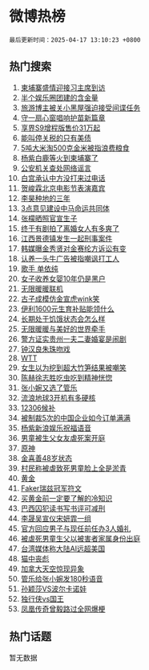 # 微博热榜

`最后更新时间：2025-04-17 13:10:23 +0800`

## 热门搜索

1. [柬埔寨盛情迎接习主席到访](https://m.weibo.cn/search?containerid=100103type%3D1%26t%3D10%26q%3D%23%E6%9F%AC%E5%9F%94%E5%AF%A8%E7%9B%9B%E6%83%85%E8%BF%8E%E6%8E%A5%E4%B9%A0%E4%B8%BB%E5%B8%AD%E5%88%B0%E8%AE%BF%23&stream_entry_id=51&isnewpage=1&extparam=seat%3D1%26stream_entry_id%3D51%26c_type%3D51%26q%3D%2523%25E6%259F%25AC%25E5%259F%2594%25E5%25AF%25A8%25E7%259B%259B%25E6%2583%2585%25E8%25BF%258E%25E6%258E%25A5%25E4%25B9%25A0%25E4%25B8%25BB%25E5%25B8%25AD%25E5%2588%25B0%25E8%25AE%25BF%2523%26cate%3D10103%26pos%3D0%26dgr%3D0%26filter_type%3Drealtimehot%26display_time%3D1744866622%26pre_seqid%3D174486662234806965107)
1. [半个娱乐圈团建的含金量](https://m.weibo.cn/search?containerid=100103type%3D1%26t%3D10%26q%3D%23%E5%8D%8A%E4%B8%AA%E5%A8%B1%E4%B9%90%E5%9C%88%E5%9B%A2%E5%BB%BA%E7%9A%84%E5%90%AB%E9%87%91%E9%87%8F%23&stream_entry_id=31&isnewpage=1&extparam=seat%3D1%26stream_entry_id%3D31%26pos%3D0%26lcate%3D5001%26filter_type%3Drealtimehot%26flag%3D1%26c_type%3D31%26q%3D%2523%25E5%258D%258A%25E4%25B8%25AA%25E5%25A8%25B1%25E4%25B9%2590%25E5%259C%2588%25E5%259B%25A2%25E5%25BB%25BA%25E7%259A%2584%25E5%2590%25AB%25E9%2587%2591%25E9%2587%258F%2523%26cate%3D5001%26band_rank%3D1%26realpos%3D1%26dgr%3D0%26display_time%3D1744866622%26pre_seqid%3D174486662234806965107)
1. [旅游博主被关小黑屋强迫接受间谍任务](https://m.weibo.cn/search?containerid=100103type%3D1%26t%3D10%26q%3D%23%E6%97%85%E6%B8%B8%E5%8D%9A%E4%B8%BB%E8%A2%AB%E5%85%B3%E5%B0%8F%E9%BB%91%E5%B1%8B%E5%BC%BA%E8%BF%AB%E6%8E%A5%E5%8F%97%E9%97%B4%E8%B0%8D%E4%BB%BB%E5%8A%A1%23&stream_entry_id=31&isnewpage=1&extparam=seat%3D1%26stream_entry_id%3D31%26pos%3D1%26lcate%3D5001%26filter_type%3Drealtimehot%26flag%3D1%26c_type%3D31%26q%3D%2523%25E6%2597%2585%25E6%25B8%25B8%25E5%258D%259A%25E4%25B8%25BB%25E8%25A2%25AB%25E5%2585%25B3%25E5%25B0%258F%25E9%25BB%2591%25E5%25B1%258B%25E5%25BC%25BA%25E8%25BF%25AB%25E6%258E%25A5%25E5%258F%2597%25E9%2597%25B4%25E8%25B0%258D%25E4%25BB%25BB%25E5%258A%25A1%2523%26cate%3D5001%26band_rank%3D2%26realpos%3D2%26dgr%3D0%26display_time%3D1744866622%26pre_seqid%3D174486662234806965107)
1. [守一扇心窗唱响护苗新篇章](https://m.weibo.cn/search?containerid=100103type%3D1%26t%3D10%26q%3D%23%E5%AE%88%E4%B8%80%E6%89%87%E5%BF%83%E7%AA%97%E5%94%B1%E5%93%8D%E6%8A%A4%E8%8B%97%E6%96%B0%E7%AF%87%E7%AB%A0%23&stream_entry_id=31&isnewpage=1&extparam=seat%3D1%26stream_entry_id%3D31%26pos%3D2%26lcate%3D5001%26filter_type%3Drealtimehot%26flag%3D1%26c_type%3D31%26q%3D%2523%25E5%25AE%2588%25E4%25B8%2580%25E6%2589%2587%25E5%25BF%2583%25E7%25AA%2597%25E5%2594%25B1%25E5%2593%258D%25E6%258A%25A4%25E8%258B%2597%25E6%2596%25B0%25E7%25AF%2587%25E7%25AB%25A0%2523%26cate%3D5001%26band_rank%3D3%26realpos%3D3%26dgr%3D0%26display_time%3D1744866622%26pre_seqid%3D174486662234806965107)
1. [享界S9增程版售价31万起](https://m.weibo.cn/search?containerid=100103type%3D1%26t%3D10%26q%3D%23%E4%BA%AB%E7%95%8CS9%E5%A2%9E%E7%A8%8B%E7%89%88%E5%94%AE%E4%BB%B731%E4%B8%87%E8%B5%B7%23&stream_entry_id=31&isnewpage=1&extparam=seat%3D1%26stream_entry_id%3D31%26pos%3D3%26lcate%3D5001%26filter_type%3Drealtimehot%26band_rank%3D4%26c_type%3D31%26topic_ad%3D1%26q%3D%2523%25E4%25BA%25AB%25E7%2595%258CS9%25E5%25A2%259E%25E7%25A8%258B%25E7%2589%2588%25E5%2594%25AE%25E4%25BB%25B731%25E4%25B8%2587%25E8%25B5%25B7%2523%26dgr%3D0%26cate%3D5001%26adid%3D283109%26is_ad_pos%3D1%26display_time%3D1744866622%26pre_seqid%3D174486662234806965107)
1. [能叫停关税的只有美债](https://m.weibo.cn/search?containerid=100103type%3D1%26t%3D10%26q%3D%23%E8%83%BD%E5%8F%AB%E5%81%9C%E5%85%B3%E7%A8%8E%E7%9A%84%E5%8F%AA%E6%9C%89%E7%BE%8E%E5%80%BA%23&stream_entry_id=31&isnewpage=1&extparam=seat%3D1%26stream_entry_id%3D31%26pos%3D4%26lcate%3D5001%26filter_type%3Drealtimehot%26flag%3D0%26c_type%3D31%26q%3D%2523%25E8%2583%25BD%25E5%258F%25AB%25E5%2581%259C%25E5%2585%25B3%25E7%25A8%258E%25E7%259A%2584%25E5%258F%25AA%25E6%259C%2589%25E7%25BE%258E%25E5%2580%25BA%2523%26cate%3D5001%26band_rank%3D4%26realpos%3D4%26dgr%3D0%26display_time%3D1744866622%26pre_seqid%3D174486662234806965107)
1. [5吨大米淘500克金米被指浪费粮食](https://m.weibo.cn/search?containerid=100103type%3D1%26t%3D10%26q%3D%235%E5%90%A8%E5%A4%A7%E7%B1%B3%E6%B7%98500%E5%85%8B%E9%87%91%E7%B1%B3%E8%A2%AB%E6%8C%87%E6%B5%AA%E8%B4%B9%E7%B2%AE%E9%A3%9F%23&stream_entry_id=31&isnewpage=1&extparam=seat%3D1%26stream_entry_id%3D31%26pos%3D5%26lcate%3D5001%26filter_type%3Drealtimehot%26flag%3D1%26c_type%3D31%26q%3D%25235%25E5%2590%25A8%25E5%25A4%25A7%25E7%25B1%25B3%25E6%25B7%2598500%25E5%2585%258B%25E9%2587%2591%25E7%25B1%25B3%25E8%25A2%25AB%25E6%258C%2587%25E6%25B5%25AA%25E8%25B4%25B9%25E7%25B2%25AE%25E9%25A3%259F%2523%26cate%3D5001%26band_rank%3D5%26realpos%3D5%26dgr%3D0%26display_time%3D1744866622%26pre_seqid%3D174486662234806965107)
1. [杨紫白鹿等火到柬埔寨了](https://m.weibo.cn/search?containerid=100103type%3D1%26t%3D10%26q%3D%23%E6%9D%A8%E7%B4%AB%E7%99%BD%E9%B9%BF%E7%AD%89%E7%81%AB%E5%88%B0%E6%9F%AC%E5%9F%94%E5%AF%A8%E4%BA%86%23&stream_entry_id=31&isnewpage=1&extparam=seat%3D1%26stream_entry_id%3D31%26pos%3D6%26lcate%3D5001%26filter_type%3Drealtimehot%26flag%3D1%26c_type%3D31%26q%3D%2523%25E6%259D%25A8%25E7%25B4%25AB%25E7%2599%25BD%25E9%25B9%25BF%25E7%25AD%2589%25E7%2581%25AB%25E5%2588%25B0%25E6%259F%25AC%25E5%259F%2594%25E5%25AF%25A8%25E4%25BA%2586%2523%26cate%3D5001%26band_rank%3D6%26realpos%3D6%26dgr%3D0%26display_time%3D1744866622%26pre_seqid%3D174486662234806965107)
1. [公安机关查处网络谣言](https://m.weibo.cn/search?containerid=100103type%3D1%26t%3D10%26q%3D%23%E5%85%AC%E5%AE%89%E6%9C%BA%E5%85%B3%E6%9F%A5%E5%A4%84%E7%BD%91%E7%BB%9C%E8%B0%A3%E8%A8%80%23&stream_entry_id=31&isnewpage=1&extparam=seat%3D1%26stream_entry_id%3D31%26pos%3D7%26lcate%3D5001%26filter_type%3Drealtimehot%26band_rank%3D7%26c_type%3D31%26q%3D%2523%25E5%2585%25AC%25E5%25AE%2589%25E6%259C%25BA%25E5%2585%25B3%25E6%259F%25A5%25E5%25A4%2584%25E7%25BD%2591%25E7%25BB%259C%25E8%25B0%25A3%25E8%25A8%2580%2523%26is_ad_pos%3D1%26cate%3D5001%26adid%3D283179%26dgr%3D0%26display_time%3D1744866622%26pre_seqid%3D174486662234806965107)
1. [白宫承认中方没打来过电话](https://m.weibo.cn/search?containerid=100103type%3D1%26t%3D10%26q%3D%23%E7%99%BD%E5%AE%AB%E6%89%BF%E8%AE%A4%E4%B8%AD%E6%96%B9%E6%B2%A1%E6%89%93%E6%9D%A5%E8%BF%87%E7%94%B5%E8%AF%9D%23&stream_entry_id=31&isnewpage=1&extparam=seat%3D1%26stream_entry_id%3D31%26pos%3D8%26lcate%3D5001%26filter_type%3Drealtimehot%26flag%3D2%26c_type%3D31%26q%3D%2523%25E7%2599%25BD%25E5%25AE%25AB%25E6%2589%25BF%25E8%25AE%25A4%25E4%25B8%25AD%25E6%2596%25B9%25E6%25B2%25A1%25E6%2589%2593%25E6%259D%25A5%25E8%25BF%2587%25E7%2594%25B5%25E8%25AF%259D%2523%26cate%3D5001%26band_rank%3D7%26realpos%3D7%26dgr%3D0%26display_time%3D1744866622%26pre_seqid%3D174486662234806965107)
1. [贺峻霖北京电影节表演嘉宾](https://m.weibo.cn/search?containerid=100103type%3D1%26t%3D10%26q%3D%23%E8%B4%BA%E5%B3%BB%E9%9C%96%E5%8C%97%E4%BA%AC%E7%94%B5%E5%BD%B1%E8%8A%82%E8%A1%A8%E6%BC%94%E5%98%89%E5%AE%BE%23&stream_entry_id=31&isnewpage=1&extparam=seat%3D1%26stream_entry_id%3D31%26pos%3D9%26lcate%3D5001%26filter_type%3Drealtimehot%26flag%3D0%26c_type%3D31%26q%3D%2523%25E8%25B4%25BA%25E5%25B3%25BB%25E9%259C%2596%25E5%258C%2597%25E4%25BA%25AC%25E7%2594%25B5%25E5%25BD%25B1%25E8%258A%2582%25E8%25A1%25A8%25E6%25BC%2594%25E5%2598%2589%25E5%25AE%25BE%2523%26cate%3D5001%26band_rank%3D8%26realpos%3D8%26dgr%3D0%26display_time%3D1744866622%26pre_seqid%3D174486662234806965107)
1. [李昊种地的三年](https://m.weibo.cn/search?containerid=100103type%3D1%26t%3D10%26q%3D%23%E6%9D%8E%E6%98%8A%E7%A7%8D%E5%9C%B0%E7%9A%84%E4%B8%89%E5%B9%B4%23&stream_entry_id=31&isnewpage=1&extparam=seat%3D1%26stream_entry_id%3D31%26pos%3D10%26lcate%3D5001%26filter_type%3Drealtimehot%26flag%3D0%26c_type%3D31%26q%3D%2523%25E6%259D%258E%25E6%2598%258A%25E7%25A7%258D%25E5%259C%25B0%25E7%259A%2584%25E4%25B8%2589%25E5%25B9%25B4%2523%26cate%3D5001%26band_rank%3D9%26realpos%3D9%26dgr%3D0%26display_time%3D1744866622%26pre_seqid%3D174486662234806965107)
1. [3点意见建设中马命运共同体](https://m.weibo.cn/search?containerid=100103type%3D1%26t%3D10%26q%3D%233%E7%82%B9%E6%84%8F%E8%A7%81%E5%BB%BA%E8%AE%BE%E4%B8%AD%E9%A9%AC%E5%91%BD%E8%BF%90%E5%85%B1%E5%90%8C%E4%BD%93%23&stream_entry_id=31&isnewpage=1&extparam=seat%3D1%26stream_entry_id%3D31%26pos%3D11%26lcate%3D5001%26filter_type%3Drealtimehot%26flag%3D1%26c_type%3D31%26q%3D%25233%25E7%2582%25B9%25E6%2584%258F%25E8%25A7%2581%25E5%25BB%25BA%25E8%25AE%25BE%25E4%25B8%25AD%25E9%25A9%25AC%25E5%2591%25BD%25E8%25BF%2590%25E5%2585%25B1%25E5%2590%258C%25E4%25BD%2593%2523%26cate%3D5001%26band_rank%3D10%26realpos%3D10%26dgr%3D0%26display_time%3D1744866622%26pre_seqid%3D174486662234806965107)
1. [张檬晒照官宣生子](https://m.weibo.cn/search?containerid=100103type%3D1%26t%3D10%26q%3D%23%E5%BC%A0%E6%AA%AC%E6%99%92%E7%85%A7%E5%AE%98%E5%AE%A3%E7%94%9F%E5%AD%90%23&stream_entry_id=31&isnewpage=1&extparam=seat%3D1%26stream_entry_id%3D31%26pos%3D12%26lcate%3D5001%26filter_type%3Drealtimehot%26flag%3D1%26c_type%3D31%26q%3D%2523%25E5%25BC%25A0%25E6%25AA%25AC%25E6%2599%2592%25E7%2585%25A7%25E5%25AE%2598%25E5%25AE%25A3%25E7%2594%259F%25E5%25AD%2590%2523%26cate%3D5001%26band_rank%3D11%26realpos%3D11%26dgr%3D0%26display_time%3D1744866622%26pre_seqid%3D174486662234806965107)
1. [终于有剧拍了离婚女人有多爽了](https://m.weibo.cn/search?containerid=100103type%3D1%26t%3D10%26q%3D%E7%BB%88%E4%BA%8E%E6%9C%89%E5%89%A7%E6%8B%8D%E4%BA%86%E7%A6%BB%E5%A9%9A%E5%A5%B3%E4%BA%BA%E6%9C%89%E5%A4%9A%E7%88%BD%E4%BA%86&stream_entry_id=31&isnewpage=1&extparam=seat%3D1%26stream_entry_id%3D31%26pos%3D13%26lcate%3D5001%26filter_type%3Drealtimehot%26flag%3D2%26c_type%3D31%26q%3D%25E7%25BB%2588%25E4%25BA%258E%25E6%259C%2589%25E5%2589%25A7%25E6%258B%258D%25E4%25BA%2586%25E7%25A6%25BB%25E5%25A9%259A%25E5%25A5%25B3%25E4%25BA%25BA%25E6%259C%2589%25E5%25A4%259A%25E7%2588%25BD%25E4%25BA%2586%26cate%3D5001%26band_rank%3D12%26realpos%3D12%26dgr%3D0%26display_time%3D1744866622%26pre_seqid%3D174486662234806965107)
1. [江西景德镇发生一起刑事案件](https://m.weibo.cn/search?containerid=100103type%3D1%26t%3D10%26q%3D%23%E6%B1%9F%E8%A5%BF%E6%99%AF%E5%BE%B7%E9%95%87%E5%8F%91%E7%94%9F%E4%B8%80%E8%B5%B7%E5%88%91%E4%BA%8B%E6%A1%88%E4%BB%B6%23&stream_entry_id=31&isnewpage=1&extparam=seat%3D1%26stream_entry_id%3D31%26pos%3D14%26lcate%3D5001%26filter_type%3Drealtimehot%26flag%3D2%26c_type%3D31%26q%3D%2523%25E6%25B1%259F%25E8%25A5%25BF%25E6%2599%25AF%25E5%25BE%25B7%25E9%2595%2587%25E5%258F%2591%25E7%2594%259F%25E4%25B8%2580%25E8%25B5%25B7%25E5%2588%2591%25E4%25BA%258B%25E6%25A1%2588%25E4%25BB%25B6%2523%26cate%3D5001%26band_rank%3D13%26realpos%3D13%26dgr%3D0%26display_time%3D1744866622%26pre_seqid%3D174486662234806965107)
1. [韩媒曝金秀贤对金赛纶方诉讼有变](https://m.weibo.cn/search?containerid=100103type%3D1%26t%3D10%26q%3D%23%E9%9F%A9%E5%AA%92%E6%9B%9D%E9%87%91%E7%A7%80%E8%B4%A4%E5%AF%B9%E9%87%91%E8%B5%9B%E7%BA%B6%E6%96%B9%E8%AF%89%E8%AE%BC%E6%9C%89%E5%8F%98%23&stream_entry_id=31&isnewpage=1&extparam=seat%3D1%26stream_entry_id%3D31%26pos%3D15%26lcate%3D5001%26filter_type%3Drealtimehot%26flag%3D1%26c_type%3D31%26q%3D%2523%25E9%259F%25A9%25E5%25AA%2592%25E6%259B%259D%25E9%2587%2591%25E7%25A7%2580%25E8%25B4%25A4%25E5%25AF%25B9%25E9%2587%2591%25E8%25B5%259B%25E7%25BA%25B6%25E6%2596%25B9%25E8%25AF%2589%25E8%25AE%25BC%25E6%259C%2589%25E5%258F%2598%2523%26cate%3D5001%26band_rank%3D14%26realpos%3D14%26dgr%3D0%26display_time%3D1744866622%26pre_seqid%3D174486662234806965107)
1. [认养一头牛广告被指嘲讽打工人](https://m.weibo.cn/search?containerid=100103type%3D1%26t%3D10%26q%3D%23%E8%AE%A4%E5%85%BB%E4%B8%80%E5%A4%B4%E7%89%9B%E5%B9%BF%E5%91%8A%E8%A2%AB%E6%8C%87%E5%98%B2%E8%AE%BD%E6%89%93%E5%B7%A5%E4%BA%BA%23&stream_entry_id=31&isnewpage=1&extparam=seat%3D1%26stream_entry_id%3D31%26pos%3D16%26lcate%3D5001%26filter_type%3Drealtimehot%26flag%3D2%26c_type%3D31%26q%3D%2523%25E8%25AE%25A4%25E5%2585%25BB%25E4%25B8%2580%25E5%25A4%25B4%25E7%2589%259B%25E5%25B9%25BF%25E5%2591%258A%25E8%25A2%25AB%25E6%258C%2587%25E5%2598%25B2%25E8%25AE%25BD%25E6%2589%2593%25E5%25B7%25A5%25E4%25BA%25BA%2523%26cate%3D5001%26band_rank%3D15%26realpos%3D15%26dgr%3D0%26display_time%3D1744866622%26pre_seqid%3D174486662234806965107)
1. [歌手 单依纯](https://m.weibo.cn/search?containerid=100103type%3D1%26t%3D10%26q%3D%E6%AD%8C%E6%89%8B+%E5%8D%95%E4%BE%9D%E7%BA%AF&stream_entry_id=31&isnewpage=1&extparam=seat%3D1%26stream_entry_id%3D31%26pos%3D17%26lcate%3D5001%26filter_type%3Drealtimehot%26flag%3D0%26c_type%3D31%26q%3D%25E6%25AD%258C%25E6%2589%258B%2520%25E5%258D%2595%25E4%25BE%259D%25E7%25BA%25AF%26cate%3D5001%26band_rank%3D16%26realpos%3D16%26dgr%3D0%26display_time%3D1744866622%26pre_seqid%3D174486662234806965107)
1. [女子收养女婴10年仍是黑户](https://m.weibo.cn/search?containerid=100103type%3D1%26t%3D10%26q%3D%23%E5%A5%B3%E5%AD%90%E6%94%B6%E5%85%BB%E5%A5%B3%E5%A9%B410%E5%B9%B4%E4%BB%8D%E6%98%AF%E9%BB%91%E6%88%B7%23&stream_entry_id=31&isnewpage=1&extparam=seat%3D1%26stream_entry_id%3D31%26pos%3D18%26lcate%3D5001%26filter_type%3Drealtimehot%26flag%3D1%26c_type%3D31%26q%3D%2523%25E5%25A5%25B3%25E5%25AD%2590%25E6%2594%25B6%25E5%2585%25BB%25E5%25A5%25B3%25E5%25A9%25B410%25E5%25B9%25B4%25E4%25BB%258D%25E6%2598%25AF%25E9%25BB%2591%25E6%2588%25B7%2523%26cate%3D5001%26band_rank%3D17%26realpos%3D17%26dgr%3D0%26display_time%3D1744866622%26pre_seqid%3D174486662234806965107)
1. [无限暖暖联机](https://m.weibo.cn/search?containerid=100103type%3D1%26t%3D10%26q%3D%E6%97%A0%E9%99%90%E6%9A%96%E6%9A%96%E8%81%94%E6%9C%BA&stream_entry_id=31&isnewpage=1&extparam=seat%3D1%26stream_entry_id%3D31%26pos%3D19%26lcate%3D5001%26filter_type%3Drealtimehot%26flag%3D1%26c_type%3D31%26q%3D%25E6%2597%25A0%25E9%2599%2590%25E6%259A%2596%25E6%259A%2596%25E8%2581%2594%25E6%259C%25BA%26cate%3D5001%26band_rank%3D18%26realpos%3D18%26dgr%3D0%26display_time%3D1744866622%26pre_seqid%3D174486662234806965107)
1. [古子成模仿金宣虎wink笑](https://m.weibo.cn/search?containerid=100103type%3D1%26t%3D10%26q%3D%23%E5%8F%A4%E5%AD%90%E6%88%90%E6%A8%A1%E4%BB%BF%E9%87%91%E5%AE%A3%E8%99%8Ewink%E7%AC%91%23&stream_entry_id=31&isnewpage=1&extparam=seat%3D1%26stream_entry_id%3D31%26pos%3D20%26lcate%3D5001%26filter_type%3Drealtimehot%26flag%3D1%26c_type%3D31%26q%3D%2523%25E5%258F%25A4%25E5%25AD%2590%25E6%2588%2590%25E6%25A8%25A1%25E4%25BB%25BF%25E9%2587%2591%25E5%25AE%25A3%25E8%2599%258Ewink%25E7%25AC%2591%2523%26cate%3D5001%26band_rank%3D19%26realpos%3D19%26dgr%3D0%26display_time%3D1744866622%26pre_seqid%3D174486662234806965107)
1. [伊利1600元生育补贴能领什么](https://m.weibo.cn/search?containerid=100103type%3D1%26t%3D10%26q%3D%23%E4%BC%8A%E5%88%A91600%E5%85%83%E7%94%9F%E8%82%B2%E8%A1%A5%E8%B4%B4%E8%83%BD%E9%A2%86%E4%BB%80%E4%B9%88%23&stream_entry_id=31&isnewpage=1&extparam=seat%3D1%26stream_entry_id%3D31%26pos%3D21%26lcate%3D5001%26filter_type%3Drealtimehot%26flag%3D1%26c_type%3D31%26q%3D%2523%25E4%25BC%258A%25E5%2588%25A91600%25E5%2585%2583%25E7%2594%259F%25E8%2582%25B2%25E8%25A1%25A5%25E8%25B4%25B4%25E8%2583%25BD%25E9%25A2%2586%25E4%25BB%2580%25E4%25B9%2588%2523%26cate%3D5001%26band_rank%3D20%26realpos%3D20%26dgr%3D0%26display_time%3D1744866622%26pre_seqid%3D174486662234806965107)
1. [长期处于饥饿状态会怎么样](https://m.weibo.cn/search?containerid=100103type%3D1%26t%3D10%26q%3D%E9%95%BF%E6%9C%9F%E5%A4%84%E4%BA%8E%E9%A5%A5%E9%A5%BF%E7%8A%B6%E6%80%81%E4%BC%9A%E6%80%8E%E4%B9%88%E6%A0%B7&stream_entry_id=31&isnewpage=1&extparam=seat%3D1%26stream_entry_id%3D31%26pos%3D22%26lcate%3D5001%26filter_type%3Drealtimehot%26flag%3D1%26c_type%3D31%26q%3D%25E9%2595%25BF%25E6%259C%259F%25E5%25A4%2584%25E4%25BA%258E%25E9%25A5%25A5%25E9%25A5%25BF%25E7%258A%25B6%25E6%2580%2581%25E4%25BC%259A%25E6%2580%258E%25E4%25B9%2588%25E6%25A0%25B7%26cate%3D5001%26band_rank%3D21%26realpos%3D21%26dgr%3D0%26display_time%3D1744866622%26pre_seqid%3D174486662234806965107)
1. [无限暖暖与美好的世界牵手](https://m.weibo.cn/search?containerid=100103type%3D1%26t%3D10%26q%3D%23%E6%97%A0%E9%99%90%E6%9A%96%E6%9A%96%E4%B8%8E%E7%BE%8E%E5%A5%BD%E7%9A%84%E4%B8%96%E7%95%8C%E7%89%B5%E6%89%8B%23&stream_entry_id=31&isnewpage=1&extparam=seat%3D1%26stream_entry_id%3D31%26pos%3D23%26lcate%3D5001%26filter_type%3Drealtimehot%26flag%3D1%26c_type%3D31%26q%3D%2523%25E6%2597%25A0%25E9%2599%2590%25E6%259A%2596%25E6%259A%2596%25E4%25B8%258E%25E7%25BE%258E%25E5%25A5%25BD%25E7%259A%2584%25E4%25B8%2596%25E7%2595%258C%25E7%2589%25B5%25E6%2589%258B%2523%26cate%3D5001%26band_rank%3D22%26realpos%3D22%26dgr%3D0%26display_time%3D1744866622%26pre_seqid%3D174486662234806965107)
1. [警方证实贵州一夫二妻婚宴是闹剧](https://m.weibo.cn/search?containerid=100103type%3D1%26t%3D10%26q%3D%23%E8%AD%A6%E6%96%B9%E8%AF%81%E5%AE%9E%E8%B4%B5%E5%B7%9E%E4%B8%80%E5%A4%AB%E4%BA%8C%E5%A6%BB%E5%A9%9A%E5%AE%B4%E6%98%AF%E9%97%B9%E5%89%A7%23&stream_entry_id=31&isnewpage=1&extparam=seat%3D1%26stream_entry_id%3D31%26pos%3D24%26lcate%3D5001%26filter_type%3Drealtimehot%26flag%3D1%26c_type%3D31%26q%3D%2523%25E8%25AD%25A6%25E6%2596%25B9%25E8%25AF%2581%25E5%25AE%259E%25E8%25B4%25B5%25E5%25B7%259E%25E4%25B8%2580%25E5%25A4%25AB%25E4%25BA%258C%25E5%25A6%25BB%25E5%25A9%259A%25E5%25AE%25B4%25E6%2598%25AF%25E9%2597%25B9%25E5%2589%25A7%2523%26cate%3D5001%26band_rank%3D23%26realpos%3D23%26dgr%3D0%26display_time%3D1744866622%26pre_seqid%3D174486662234806965107)
1. [钟汉良朱珠吻戏](https://m.weibo.cn/search?containerid=100103type%3D1%26t%3D10%26q%3D%23%E9%92%9F%E6%B1%89%E8%89%AF%E6%9C%B1%E7%8F%A0%E5%90%BB%E6%88%8F%23&stream_entry_id=31&isnewpage=1&extparam=seat%3D1%26stream_entry_id%3D31%26pos%3D25%26lcate%3D5001%26filter_type%3Drealtimehot%26flag%3D0%26c_type%3D31%26q%3D%2523%25E9%2592%259F%25E6%25B1%2589%25E8%2589%25AF%25E6%259C%25B1%25E7%258F%25A0%25E5%2590%25BB%25E6%2588%258F%2523%26cate%3D5001%26band_rank%3D24%26realpos%3D24%26dgr%3D0%26display_time%3D1744866622%26pre_seqid%3D174486662234806965107)
1. [WTT](https://m.weibo.cn/search?containerid=100103type%3D1%26t%3D10%26q%3DWTT&stream_entry_id=31&isnewpage=1&extparam=seat%3D1%26stream_entry_id%3D31%26pos%3D26%26lcate%3D5001%26filter_type%3Drealtimehot%26flag%3D1%26c_type%3D31%26q%3DWTT%26cate%3D5001%26band_rank%3D25%26realpos%3D25%26dgr%3D0%26display_time%3D1744866622%26pre_seqid%3D174486662234806965107)
1. [女生以为挖到超大竹笋结果被嘲笑](https://m.weibo.cn/search?containerid=100103type%3D1%26t%3D10%26q%3D%23%E5%A5%B3%E7%94%9F%E4%BB%A5%E4%B8%BA%E6%8C%96%E5%88%B0%E8%B6%85%E5%A4%A7%E7%AB%B9%E7%AC%8B%E7%BB%93%E6%9E%9C%E8%A2%AB%E5%98%B2%E7%AC%91%23&stream_entry_id=31&isnewpage=1&extparam=seat%3D1%26stream_entry_id%3D31%26pos%3D27%26lcate%3D5001%26filter_type%3Drealtimehot%26flag%3D0%26c_type%3D31%26q%3D%2523%25E5%25A5%25B3%25E7%2594%259F%25E4%25BB%25A5%25E4%25B8%25BA%25E6%258C%2596%25E5%2588%25B0%25E8%25B6%2585%25E5%25A4%25A7%25E7%25AB%25B9%25E7%25AC%258B%25E7%25BB%2593%25E6%259E%259C%25E8%25A2%25AB%25E5%2598%25B2%25E7%25AC%2591%2523%26cate%3D5001%26band_rank%3D26%26realpos%3D26%26dgr%3D0%26display_time%3D1744866622%26pre_seqid%3D174486662234806965107)
1. [陈赫徐志胜吃虫吃到精神恍惚](https://m.weibo.cn/search?containerid=100103type%3D1%26t%3D10%26q%3D%E9%99%88%E8%B5%AB%E5%BE%90%E5%BF%97%E8%83%9C%E5%90%83%E8%99%AB%E5%90%83%E5%88%B0%E7%B2%BE%E7%A5%9E%E6%81%8D%E6%83%9A&stream_entry_id=31&isnewpage=1&extparam=seat%3D1%26stream_entry_id%3D31%26pos%3D28%26lcate%3D5001%26filter_type%3Drealtimehot%26flag%3D1%26c_type%3D31%26q%3D%25E9%2599%2588%25E8%25B5%25AB%25E5%25BE%2590%25E5%25BF%2597%25E8%2583%259C%25E5%2590%2583%25E8%2599%25AB%25E5%2590%2583%25E5%2588%25B0%25E7%25B2%25BE%25E7%25A5%259E%25E6%2581%258D%25E6%2583%259A%26cate%3D5001%26band_rank%3D27%26realpos%3D27%26dgr%3D0%26display_time%3D1744866622%26pre_seqid%3D174486662234806965107)
1. [张小婉又选了管乐](https://m.weibo.cn/search?containerid=100103type%3D1%26t%3D10%26q%3D%23%E5%BC%A0%E5%B0%8F%E5%A9%89%E5%8F%88%E9%80%89%E4%BA%86%E7%AE%A1%E4%B9%90%23&stream_entry_id=31&isnewpage=1&extparam=seat%3D1%26stream_entry_id%3D31%26pos%3D29%26lcate%3D5001%26filter_type%3Drealtimehot%26flag%3D1%26c_type%3D31%26q%3D%2523%25E5%25BC%25A0%25E5%25B0%258F%25E5%25A9%2589%25E5%258F%2588%25E9%2580%2589%25E4%25BA%2586%25E7%25AE%25A1%25E4%25B9%2590%2523%26cate%3D5001%26band_rank%3D28%26realpos%3D28%26dgr%3D0%26display_time%3D1744866622%26pre_seqid%3D174486662234806965107)
1. [流浪地球3开机有多硬核](https://m.weibo.cn/search?containerid=100103type%3D1%26t%3D10%26q%3D%E6%B5%81%E6%B5%AA%E5%9C%B0%E7%90%833%E5%BC%80%E6%9C%BA%E6%9C%89%E5%A4%9A%E7%A1%AC%E6%A0%B8&stream_entry_id=31&isnewpage=1&extparam=seat%3D1%26stream_entry_id%3D31%26pos%3D30%26lcate%3D5001%26filter_type%3Drealtimehot%26flag%3D1%26c_type%3D31%26q%3D%25E6%25B5%2581%25E6%25B5%25AA%25E5%259C%25B0%25E7%2590%25833%25E5%25BC%2580%25E6%259C%25BA%25E6%259C%2589%25E5%25A4%259A%25E7%25A1%25AC%25E6%25A0%25B8%26cate%3D5001%26band_rank%3D29%26realpos%3D29%26dgr%3D0%26display_time%3D1744866622%26pre_seqid%3D174486662234806965107)
1. [12306候补](https://m.weibo.cn/search?containerid=100103type%3D1%26t%3D10%26q%3D12306%E5%80%99%E8%A1%A5&stream_entry_id=31&isnewpage=1&extparam=seat%3D1%26stream_entry_id%3D31%26pos%3D31%26lcate%3D5001%26filter_type%3Drealtimehot%26flag%3D0%26c_type%3D31%26q%3D12306%25E5%2580%2599%25E8%25A1%25A5%26cate%3D5001%26band_rank%3D30%26realpos%3D30%26dgr%3D0%26display_time%3D1744866622%26pre_seqid%3D174486662234806965107)
1. [被制裁5次的中国企业如今订单满满](https://m.weibo.cn/search?containerid=100103type%3D1%26t%3D10%26q%3D%23%E8%A2%AB%E5%88%B6%E8%A3%815%E6%AC%A1%E7%9A%84%E4%B8%AD%E5%9B%BD%E4%BC%81%E4%B8%9A%E5%A6%82%E4%BB%8A%E8%AE%A2%E5%8D%95%E6%BB%A1%E6%BB%A1%23&stream_entry_id=31&isnewpage=1&extparam=seat%3D1%26stream_entry_id%3D31%26pos%3D32%26lcate%3D5001%26filter_type%3Drealtimehot%26flag%3D1%26c_type%3D31%26q%3D%2523%25E8%25A2%25AB%25E5%2588%25B6%25E8%25A3%25815%25E6%25AC%25A1%25E7%259A%2584%25E4%25B8%25AD%25E5%259B%25BD%25E4%25BC%2581%25E4%25B8%259A%25E5%25A6%2582%25E4%25BB%258A%25E8%25AE%25A2%25E5%258D%2595%25E6%25BB%25A1%25E6%25BB%25A1%2523%26cate%3D5001%26band_rank%3D31%26realpos%3D31%26dgr%3D0%26display_time%3D1744866622%26pre_seqid%3D174486662234806965107)
1. [杨紫新浪娱乐祝福语音](https://m.weibo.cn/search?containerid=100103type%3D1%26t%3D10%26q%3D%23%E6%9D%A8%E7%B4%AB%E6%96%B0%E6%B5%AA%E5%A8%B1%E4%B9%90%E7%A5%9D%E7%A6%8F%E8%AF%AD%E9%9F%B3%23&stream_entry_id=31&isnewpage=1&extparam=seat%3D1%26stream_entry_id%3D31%26pos%3D33%26lcate%3D5001%26filter_type%3Drealtimehot%26flag%3D1%26c_type%3D31%26q%3D%2523%25E6%259D%25A8%25E7%25B4%25AB%25E6%2596%25B0%25E6%25B5%25AA%25E5%25A8%25B1%25E4%25B9%2590%25E7%25A5%259D%25E7%25A6%258F%25E8%25AF%25AD%25E9%259F%25B3%2523%26cate%3D5001%26band_rank%3D32%26realpos%3D32%26dgr%3D0%26display_time%3D1744866622%26pre_seqid%3D174486662234806965107)
1. [男童被生父女友虐死案开庭](https://m.weibo.cn/search?containerid=100103type%3D1%26t%3D10%26q%3D%23%E7%94%B7%E7%AB%A5%E8%A2%AB%E7%94%9F%E7%88%B6%E5%A5%B3%E5%8F%8B%E8%99%90%E6%AD%BB%E6%A1%88%E5%BC%80%E5%BA%AD%23&stream_entry_id=31&isnewpage=1&extparam=seat%3D1%26stream_entry_id%3D31%26pos%3D34%26lcate%3D5001%26filter_type%3Drealtimehot%26flag%3D0%26c_type%3D31%26q%3D%2523%25E7%2594%25B7%25E7%25AB%25A5%25E8%25A2%25AB%25E7%2594%259F%25E7%2588%25B6%25E5%25A5%25B3%25E5%258F%258B%25E8%2599%2590%25E6%25AD%25BB%25E6%25A1%2588%25E5%25BC%2580%25E5%25BA%25AD%2523%26cate%3D5001%26band_rank%3D33%26realpos%3D33%26dgr%3D0%26display_time%3D1744866622%26pre_seqid%3D174486662234806965107)
1. [原神](https://m.weibo.cn/search?containerid=100103type%3D1%26t%3D10%26q%3D%E5%8E%9F%E7%A5%9E&stream_entry_id=31&isnewpage=1&extparam=seat%3D1%26stream_entry_id%3D31%26pos%3D35%26lcate%3D5001%26filter_type%3Drealtimehot%26flag%3D1%26c_type%3D31%26q%3D%25E5%258E%259F%25E7%25A5%259E%26cate%3D5001%26band_rank%3D34%26realpos%3D34%26dgr%3D0%26display_time%3D1744866622%26pre_seqid%3D174486662234806965107)
1. [金喜善48岁状态](https://m.weibo.cn/search?containerid=100103type%3D1%26t%3D10%26q%3D%23%E9%87%91%E5%96%9C%E5%96%8448%E5%B2%81%E7%8A%B6%E6%80%81%23&stream_entry_id=31&isnewpage=1&extparam=seat%3D1%26stream_entry_id%3D31%26pos%3D36%26lcate%3D5001%26filter_type%3Drealtimehot%26flag%3D1%26c_type%3D31%26q%3D%2523%25E9%2587%2591%25E5%2596%259C%25E5%2596%258448%25E5%25B2%2581%25E7%258A%25B6%25E6%2580%2581%2523%26cate%3D5001%26band_rank%3D35%26realpos%3D35%26dgr%3D0%26display_time%3D1744866622%26pre_seqid%3D174486662234806965107)
1. [村民称被虐致死男童脸上全是淤青](https://m.weibo.cn/search?containerid=100103type%3D1%26t%3D10%26q%3D%23%E6%9D%91%E6%B0%91%E7%A7%B0%E8%A2%AB%E8%99%90%E8%87%B4%E6%AD%BB%E7%94%B7%E7%AB%A5%E8%84%B8%E4%B8%8A%E5%85%A8%E6%98%AF%E6%B7%A4%E9%9D%92%23&stream_entry_id=31&isnewpage=1&extparam=seat%3D1%26stream_entry_id%3D31%26pos%3D37%26lcate%3D5001%26filter_type%3Drealtimehot%26flag%3D1%26c_type%3D31%26q%3D%2523%25E6%259D%2591%25E6%25B0%2591%25E7%25A7%25B0%25E8%25A2%25AB%25E8%2599%2590%25E8%2587%25B4%25E6%25AD%25BB%25E7%2594%25B7%25E7%25AB%25A5%25E8%2584%25B8%25E4%25B8%258A%25E5%2585%25A8%25E6%2598%25AF%25E6%25B7%25A4%25E9%259D%2592%2523%26cate%3D5001%26band_rank%3D36%26realpos%3D36%26dgr%3D0%26display_time%3D1744866622%26pre_seqid%3D174486662234806965107)
1. [黄金](https://m.weibo.cn/search?containerid=100103type%3D1%26t%3D10%26q%3D%E9%BB%84%E9%87%91&stream_entry_id=31&isnewpage=1&extparam=seat%3D1%26stream_entry_id%3D31%26pos%3D38%26lcate%3D5001%26filter_type%3Drealtimehot%26flag%3D1%26c_type%3D31%26q%3D%25E9%25BB%2584%25E9%2587%2591%26cate%3D5001%26band_rank%3D37%26realpos%3D37%26dgr%3D0%26display_time%3D1744866622%26pre_seqid%3D174486662234806965107)
1. [Faker瑞兹冠军符文](https://m.weibo.cn/search?containerid=100103type%3D1%26t%3D10%26q%3D%23Faker%E7%91%9E%E5%85%B9%E5%86%A0%E5%86%9B%E7%AC%A6%E6%96%87%23&stream_entry_id=31&isnewpage=1&extparam=seat%3D1%26stream_entry_id%3D31%26pos%3D39%26lcate%3D5001%26filter_type%3Drealtimehot%26flag%3D1%26c_type%3D31%26q%3D%2523Faker%25E7%2591%259E%25E5%2585%25B9%25E5%2586%25A0%25E5%2586%259B%25E7%25AC%25A6%25E6%2596%2587%2523%26cate%3D5001%26band_rank%3D38%26realpos%3D38%26dgr%3D0%26display_time%3D1744866622%26pre_seqid%3D174486662234806965107)
1. [买黄金前一定要了解的冷知识](https://m.weibo.cn/search?containerid=100103type%3D1%26t%3D10%26q%3D%E4%B9%B0%E9%BB%84%E9%87%91%E5%89%8D%E4%B8%80%E5%AE%9A%E8%A6%81%E4%BA%86%E8%A7%A3%E7%9A%84%E5%86%B7%E7%9F%A5%E8%AF%86&stream_entry_id=31&isnewpage=1&extparam=seat%3D1%26stream_entry_id%3D31%26pos%3D40%26lcate%3D5001%26filter_type%3Drealtimehot%26flag%3D1%26c_type%3D31%26q%3D%25E4%25B9%25B0%25E9%25BB%2584%25E9%2587%2591%25E5%2589%258D%25E4%25B8%2580%25E5%25AE%259A%25E8%25A6%2581%25E4%25BA%2586%25E8%25A7%25A3%25E7%259A%2584%25E5%2586%25B7%25E7%259F%25A5%25E8%25AF%2586%26cate%3D5001%26band_rank%3D39%26realpos%3D39%26dgr%3D0%26display_time%3D1744866622%26pre_seqid%3D174486662234806965107)
1. [巴西囚犯读书写书评可减刑](https://m.weibo.cn/search?containerid=100103type%3D1%26t%3D10%26q%3D%E5%B7%B4%E8%A5%BF%E5%9B%9A%E7%8A%AF%E8%AF%BB%E4%B9%A6%E5%86%99%E4%B9%A6%E8%AF%84%E5%8F%AF%E5%87%8F%E5%88%91&stream_entry_id=31&isnewpage=1&extparam=seat%3D1%26stream_entry_id%3D31%26pos%3D41%26lcate%3D5001%26filter_type%3Drealtimehot%26flag%3D1%26c_type%3D31%26q%3D%25E5%25B7%25B4%25E8%25A5%25BF%25E5%259B%259A%25E7%258A%25AF%25E8%25AF%25BB%25E4%25B9%25A6%25E5%2586%2599%25E4%25B9%25A6%25E8%25AF%2584%25E5%258F%25AF%25E5%2587%258F%25E5%2588%2591%26cate%3D5001%26band_rank%3D40%26realpos%3D40%26dgr%3D0%26display_time%3D1744866622%26pre_seqid%3D174486662234806965107)
1. [李晟吴宣仪宋妍霏一组](https://m.weibo.cn/search?containerid=100103type%3D1%26t%3D10%26q%3D%23%E6%9D%8E%E6%99%9F%E5%90%B4%E5%AE%A3%E4%BB%AA%E5%AE%8B%E5%A6%8D%E9%9C%8F%E4%B8%80%E7%BB%84%23&stream_entry_id=31&isnewpage=1&extparam=seat%3D1%26stream_entry_id%3D31%26pos%3D42%26lcate%3D5001%26filter_type%3Drealtimehot%26flag%3D0%26c_type%3D31%26q%3D%2523%25E6%259D%258E%25E6%2599%259F%25E5%2590%25B4%25E5%25AE%25A3%25E4%25BB%25AA%25E5%25AE%258B%25E5%25A6%258D%25E9%259C%258F%25E4%25B8%2580%25E7%25BB%2584%2523%26cate%3D5001%26band_rank%3D41%26realpos%3D41%26dgr%3D0%26display_time%3D1744866622%26pre_seqid%3D174486662234806965107)
1. [官方回应男子与现任前任办3人婚礼](https://m.weibo.cn/search?containerid=100103type%3D1%26t%3D10%26q%3D%23%E5%AE%98%E6%96%B9%E5%9B%9E%E5%BA%94%E7%94%B7%E5%AD%90%E4%B8%8E%E7%8E%B0%E4%BB%BB%E5%89%8D%E4%BB%BB%E5%8A%9E3%E4%BA%BA%E5%A9%9A%E7%A4%BC%23&stream_entry_id=31&isnewpage=1&extparam=seat%3D1%26stream_entry_id%3D31%26pos%3D43%26lcate%3D5001%26filter_type%3Drealtimehot%26flag%3D1%26c_type%3D31%26q%3D%2523%25E5%25AE%2598%25E6%2596%25B9%25E5%259B%259E%25E5%25BA%2594%25E7%2594%25B7%25E5%25AD%2590%25E4%25B8%258E%25E7%258E%25B0%25E4%25BB%25BB%25E5%2589%258D%25E4%25BB%25BB%25E5%258A%259E3%25E4%25BA%25BA%25E5%25A9%259A%25E7%25A4%25BC%2523%26cate%3D5001%26band_rank%3D42%26realpos%3D42%26dgr%3D0%26display_time%3D1744866622%26pre_seqid%3D174486662234806965107)
1. [被虐死男童生父以被害者家属身份出庭](https://m.weibo.cn/search?containerid=100103type%3D1%26t%3D10%26q%3D%23%E8%A2%AB%E8%99%90%E6%AD%BB%E7%94%B7%E7%AB%A5%E7%94%9F%E7%88%B6%E4%BB%A5%E8%A2%AB%E5%AE%B3%E8%80%85%E5%AE%B6%E5%B1%9E%E8%BA%AB%E4%BB%BD%E5%87%BA%E5%BA%AD%23&stream_entry_id=31&isnewpage=1&extparam=seat%3D1%26stream_entry_id%3D31%26pos%3D44%26lcate%3D5001%26filter_type%3Drealtimehot%26flag%3D0%26c_type%3D31%26q%3D%2523%25E8%25A2%25AB%25E8%2599%2590%25E6%25AD%25BB%25E7%2594%25B7%25E7%25AB%25A5%25E7%2594%259F%25E7%2588%25B6%25E4%25BB%25A5%25E8%25A2%25AB%25E5%25AE%25B3%25E8%2580%2585%25E5%25AE%25B6%25E5%25B1%259E%25E8%25BA%25AB%25E4%25BB%25BD%25E5%2587%25BA%25E5%25BA%25AD%2523%26cate%3D5001%26band_rank%3D43%26realpos%3D43%26dgr%3D0%26display_time%3D1744866622%26pre_seqid%3D174486662234806965107)
1. [台湾媒体称大陆AI远超美国](https://m.weibo.cn/search?containerid=100103type%3D1%26t%3D10%26q%3D%23%E5%8F%B0%E6%B9%BE%E5%AA%92%E4%BD%93%E7%A7%B0%E5%A4%A7%E9%99%86AI%E8%BF%9C%E8%B6%85%E7%BE%8E%E5%9B%BD%23&stream_entry_id=31&isnewpage=1&extparam=seat%3D1%26stream_entry_id%3D31%26pos%3D45%26lcate%3D5001%26filter_type%3Drealtimehot%26flag%3D1%26c_type%3D31%26q%3D%2523%25E5%258F%25B0%25E6%25B9%25BE%25E5%25AA%2592%25E4%25BD%2593%25E7%25A7%25B0%25E5%25A4%25A7%25E9%2599%2586AI%25E8%25BF%259C%25E8%25B6%2585%25E7%25BE%258E%25E5%259B%25BD%2523%26cate%3D5001%26band_rank%3D44%26realpos%3D44%26dgr%3D0%26display_time%3D1744866622%26pre_seqid%3D174486662234806965107)
1. [猫中丧彪](https://m.weibo.cn/search?containerid=100103type%3D1%26t%3D10%26q%3D%E7%8C%AB%E4%B8%AD%E4%B8%A7%E5%BD%AA&stream_entry_id=31&isnewpage=1&extparam=seat%3D1%26stream_entry_id%3D31%26pos%3D46%26lcate%3D5001%26filter_type%3Drealtimehot%26flag%3D1%26c_type%3D31%26q%3D%25E7%258C%25AB%25E4%25B8%25AD%25E4%25B8%25A7%25E5%25BD%25AA%26cate%3D5001%26band_rank%3D45%26realpos%3D45%26dgr%3D0%26display_time%3D1744866622%26pre_seqid%3D174486662234806965107)
1. [加拿大天空惊现异象](https://m.weibo.cn/search?containerid=100103type%3D1%26t%3D10%26q%3D%E5%8A%A0%E6%8B%BF%E5%A4%A7%E5%A4%A9%E7%A9%BA%E6%83%8A%E7%8E%B0%E5%BC%82%E8%B1%A1&stream_entry_id=31&isnewpage=1&extparam=seat%3D1%26stream_entry_id%3D31%26pos%3D47%26lcate%3D5001%26filter_type%3Drealtimehot%26flag%3D0%26c_type%3D31%26q%3D%25E5%258A%25A0%25E6%258B%25BF%25E5%25A4%25A7%25E5%25A4%25A9%25E7%25A9%25BA%25E6%2583%258A%25E7%258E%25B0%25E5%25BC%2582%25E8%25B1%25A1%26cate%3D5001%26band_rank%3D46%26realpos%3D46%26dgr%3D0%26display_time%3D1744866622%26pre_seqid%3D174486662234806965107)
1. [管乐给张小婉发180秒语音](https://m.weibo.cn/search?containerid=100103type%3D1%26t%3D10%26q%3D%E7%AE%A1%E4%B9%90%E7%BB%99%E5%BC%A0%E5%B0%8F%E5%A9%89%E5%8F%91180%E7%A7%92%E8%AF%AD%E9%9F%B3&stream_entry_id=31&isnewpage=1&extparam=seat%3D1%26stream_entry_id%3D31%26pos%3D48%26lcate%3D5001%26filter_type%3Drealtimehot%26flag%3D1%26c_type%3D31%26q%3D%25E7%25AE%25A1%25E4%25B9%2590%25E7%25BB%2599%25E5%25BC%25A0%25E5%25B0%258F%25E5%25A9%2589%25E5%258F%2591180%25E7%25A7%2592%25E8%25AF%25AD%25E9%259F%25B3%26cate%3D5001%26band_rank%3D47%26realpos%3D47%26dgr%3D0%26display_time%3D1744866622%26pre_seqid%3D174486662234806965107)
1. [孙颖莎VS波尔卡诺娃](https://m.weibo.cn/search?containerid=100103type%3D1%26t%3D10%26q%3D%23%E5%AD%99%E9%A2%96%E8%8E%8EVS%E6%B3%A2%E5%B0%94%E5%8D%A1%E8%AF%BA%E5%A8%83%23&stream_entry_id=31&isnewpage=1&extparam=seat%3D1%26stream_entry_id%3D31%26pos%3D49%26lcate%3D5001%26filter_type%3Drealtimehot%26flag%3D1%26c_type%3D31%26q%3D%2523%25E5%25AD%2599%25E9%25A2%2596%25E8%258E%258EVS%25E6%25B3%25A2%25E5%25B0%2594%25E5%258D%25A1%25E8%25AF%25BA%25E5%25A8%2583%2523%26cate%3D5001%26band_rank%3D48%26realpos%3D48%26dgr%3D0%26display_time%3D1744866622%26pre_seqid%3D174486662234806965107)
1. [独行侠vs国王](https://m.weibo.cn/search?containerid=100103type%3D1%26t%3D10%26q%3D%E7%8B%AC%E8%A1%8C%E4%BE%A0vs%E5%9B%BD%E7%8E%8B&stream_entry_id=31&isnewpage=1&extparam=seat%3D1%26stream_entry_id%3D31%26pos%3D50%26lcate%3D5001%26filter_type%3Drealtimehot%26flag%3D1%26c_type%3D31%26q%3D%25E7%258B%25AC%25E8%25A1%258C%25E4%25BE%25A0vs%25E5%259B%25BD%25E7%258E%258B%26cate%3D5001%26band_rank%3D49%26realpos%3D49%26dgr%3D0%26display_time%3D1744866622%26pre_seqid%3D174486662234806965107)
1. [凤凰传奇曾毅路过全网爆梗](https://m.weibo.cn/search?containerid=100103type%3D1%26t%3D10%26q%3D%E5%87%A4%E5%87%B0%E4%BC%A0%E5%A5%87%E6%9B%BE%E6%AF%85%E8%B7%AF%E8%BF%87%E5%85%A8%E7%BD%91%E7%88%86%E6%A2%97&stream_entry_id=31&isnewpage=1&extparam=seat%3D1%26stream_entry_id%3D31%26pos%3D51%26lcate%3D5001%26filter_type%3Drealtimehot%26flag%3D1%26c_type%3D31%26q%3D%25E5%2587%25A4%25E5%2587%25B0%25E4%25BC%25A0%25E5%25A5%2587%25E6%259B%25BE%25E6%25AF%2585%25E8%25B7%25AF%25E8%25BF%2587%25E5%2585%25A8%25E7%25BD%2591%25E7%2588%2586%25E6%25A2%2597%26cate%3D5001%26band_rank%3D50%26realpos%3D50%26dgr%3D0%26display_time%3D1744866622%26pre_seqid%3D174486662234806965107)

## 热门话题

暂无数据
